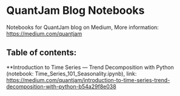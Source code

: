 # QuantJam Blog Notebooks
Notebooks for QuantJam blog on Medium, More information: https://medium.com/quantjam

Table of contents:
------------------
**Introduction to Time Series — Trend Decomposition with Python (notebook: Time_Series_101_Seasonality.ipynb), link: https://medium.com/quantjam/introduction-to-time-series-trend-decomposition-with-python-b54a29f8e038 

